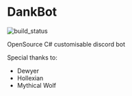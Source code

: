 # DankBot
![build_status](https://travis-ci.org/AlexandreRouma/DankBot.svg?branch=master)

OpenSource C# customisable discord bot

Special thanks to:

* Dewyer
* Hollexian
* Mythical Wolf
